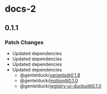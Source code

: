 # docs-2

## 0.1.1

### Patch Changes

- Updated dependencies
- Updated dependencies
- Updated dependencies
- Updated dependencies
  - @gentelduck/variants@0.1.8
  - @gentelduck/motion@0.1.0
  - @gentelduck/registry-ui-duckui@0.1.0
